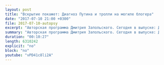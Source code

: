 ```yaml
---
layout: post
title: "Вскрытие покажет: Диагноз Путина и тролли на могиле блогера"
date: "2017-07-10 21:00 +0300"
file: 2017-07-10-autopsy
excerpt: "Авторская программа Дмитрия Запольского. Сегодня в выпуске: Диагноз Путина: комплекс неполноценности на фоне завышенной самооценки; Тролли на могиле блогера; Трамп вернул Кремлю костыли."
summary: "Авторская программа Дмитрия Запольского. Сегодня в выпуске: Диагноз Путина: комплекс неполноценности на фоне завышенной самооценки; Тролли на могиле блогера; Трамп вернул Кремлю костыли."
duration: "00:10:27"
length: 6310242
explicit: "no"
block: "no"
youtube: "vPD41c8li2A"
---
```

